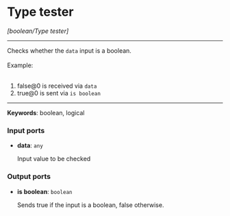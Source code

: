 # Type tester

_[boolean/Type tester]_

---

Checks whether the `data` input is a boolean.<br>
<br>
Example:<br>
<br>
1.  false@0 is received via `data`<br>
2. true@0 is sent via `is boolean`<br>

---

__Keywords__: boolean, logical

### Input ports

* __data__: ` any `

    Input value to be checked<br>

### Output ports

* __is boolean__: ` boolean `

    Sends true if the input is a boolean, false otherwise.<br>

